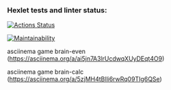 ### Hexlet tests and linter status:
[![Actions Status](https://github.com/Dmitry-Perexozhev/python-project-49/actions/workflows/hexlet-check.yml/badge.svg)](https://github.com/Dmitry-Perexozhev/python-project-49/actions)

[![Maintainability](https://api.codeclimate.com/v1/badges/94eeb5b753f2748e5579/maintainability)](https://codeclimate.com/github/Dmitry-Perexozhev/python-project-49/maintainability)

asciinema game brain-even (https://asciinema.org/a/ai5jn7A3lrUcdwqXUyDEqt4O9)

asciinema game brain-calc (https://asciinema.org/a/5zjMH4tBlli6rwRq09TIg6QSe)
